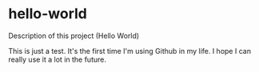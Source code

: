 # hello-world
Description of this project (Hello World)

This is just a test. It's the first time I'm using Github in my life.
I hope I can really use it a lot in the future.
